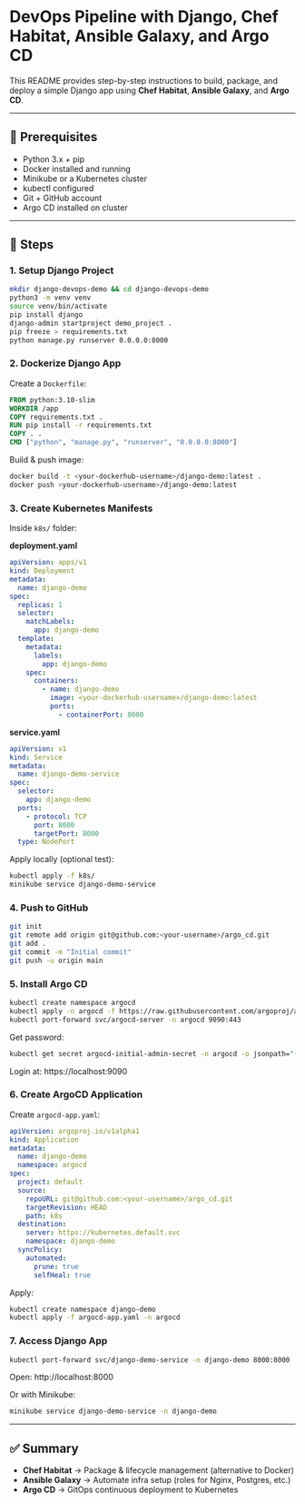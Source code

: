 # DevOps Pipeline with Django, Chef Habitat, Ansible Galaxy, and Argo CD

This README provides step-by-step instructions to build, package, and deploy a simple Django app using **Chef Habitat**, **Ansible Galaxy**, and **Argo CD**.

---

## 📌 Prerequisites
- Python 3.x + pip
- Docker installed and running
- Minikube or a Kubernetes cluster
- kubectl configured
- Git + GitHub account
- Argo CD installed on cluster

---

## 🚀 Steps

### 1. Setup Django Project
```bash
mkdir django-devops-demo && cd django-devops-demo
python3 -m venv venv
source venv/bin/activate
pip install django
django-admin startproject demo_project .
pip freeze > requirements.txt
python manage.py runserver 0.0.0.0:8000
```

### 2. Dockerize Django App
Create a `Dockerfile`:
```dockerfile
FROM python:3.10-slim
WORKDIR /app
COPY requirements.txt .
RUN pip install -r requirements.txt
COPY . .
CMD ["python", "manage.py", "runserver", "0.0.0.0:8000"]
```

Build & push image:
```bash
docker build -t <your-dockerhub-username>/django-demo:latest .
docker push <your-dockerhub-username>/django-demo:latest
```

### 3. Create Kubernetes Manifests
Inside `k8s/` folder:

**deployment.yaml**
```yaml
apiVersion: apps/v1
kind: Deployment
metadata:
  name: django-demo
spec:
  replicas: 1
  selector:
    matchLabels:
      app: django-demo
  template:
    metadata:
      labels:
        app: django-demo
    spec:
      containers:
        - name: django-demo
          image: <your-dockerhub-username>/django-demo:latest
          ports:
            - containerPort: 8000
```

**service.yaml**
```yaml
apiVersion: v1
kind: Service
metadata:
  name: django-demo-service
spec:
  selector:
    app: django-demo
  ports:
    - protocol: TCP
      port: 8000
      targetPort: 8000
  type: NodePort
```

Apply locally (optional test):
```bash
kubectl apply -f k8s/
minikube service django-demo-service
```

### 4. Push to GitHub
```bash
git init
git remote add origin git@github.com:<your-username>/argo_cd.git
git add .
git commit -m "Initial commit"
git push -u origin main
```

### 5. Install Argo CD
```bash
kubectl create namespace argocd
kubectl apply -n argocd -f https://raw.githubusercontent.com/argoproj/argo-cd/stable/manifests/install.yaml
kubectl port-forward svc/argocd-server -n argocd 9090:443
```

Get password:
```bash
kubectl get secret argocd-initial-admin-secret -n argocd -o jsonpath="{.data.password}" | base64 -d
```

Login at: https://localhost:9090

### 6. Create ArgoCD Application
Create `argocd-app.yaml`:
```yaml
apiVersion: argoproj.io/v1alpha1
kind: Application
metadata:
  name: django-demo
  namespace: argocd
spec:
  project: default
  source:
    repoURL: git@github.com:<your-username>/argo_cd.git
    targetRevision: HEAD
    path: k8s
  destination:
    server: https://kubernetes.default.svc
    namespace: django-demo
  syncPolicy:
    automated:
      prune: true
      selfHeal: true
```

Apply:
```bash
kubectl create namespace django-demo
kubectl apply -f argocd-app.yaml -n argocd
```

### 7. Access Django App
```bash
kubectl port-forward svc/django-demo-service -n django-demo 8000:8000
```
Open: http://localhost:8000

Or with Minikube:
```bash
minikube service django-demo-service -n django-demo
```

---

## ✅ Summary
- **Chef Habitat** → Package & lifecycle management (alternative to Docker)
- **Ansible Galaxy** → Automate infra setup (roles for Nginx, Postgres, etc.)
- **Argo CD** → GitOps continuous deployment to Kubernetes
